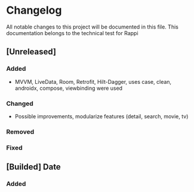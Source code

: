 # Changelog

All notable changes to this project will be documented in this file.
This documentation belongs to the technical test for Rappi


## [Unreleased]
### Added
- MVVM, LiveData, Room, Retrofit, Hilt-Dagger, uses case, clean, androidx, compose, viewbinding were used
### Changed
- Possible improvements, modularize features (detail, search, movie, tv)
### Removed
### Fixed

## [Builded] Date
### Added


